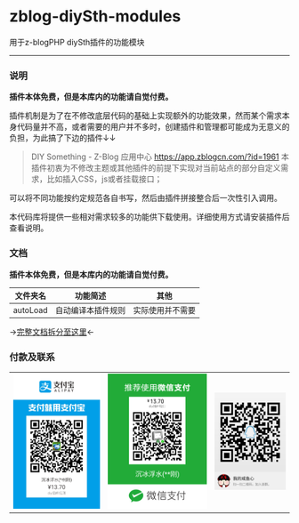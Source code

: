 # zblog-diySth-modules

用于z-blogPHP diySth插件的功能模块

----

### 说明

**插件本体免费，但是本库内的功能请自觉付费。**

插件机制是为了在不修改底层代码的基础上实现额外的功能效果，然而某个需求本身代码量并不高，或者需要的用户并不多时，创建插件和管理都可能成为无意义的负担，为此搞了下边的插件↓↓

> DIY Something - Z-Blog 应用中心
> https://app.zblogcn.com/?id=1961
> 本插件初衷为不修改主题或其他插件的前提下实现对当前站点的部分自定义需求，比如插入CSS，js或者挂载接口；

可以将不同功能按约定规范各自书写，然后由插件拼接整合后一次性引入调用。

本代码库将提供一些相对需求较多的功能供下载使用。详细使用方式请安装插件后查看说明。

### 文档

**插件本体免费，但是本库内的功能请自觉付费。**

| 文件夹名 | 功能简述 | 其他 |
| ---- | ---- | ---- |
| autoLoad |  自动编译本插件规则    |   实际使用并不需要   |

→[完整文档拆分至这里][doc]←

###  付款及联系

|      |      |      |
| ---- | ---- | ---- |
|   ![支付宝收款][Alipay]   |   ![微信收款][WeChat]   |   ![QQ群][qGroup]   |



[Alipay]: https://github.com/wdssmq/zblog-diySth-modules/raw/master/doc/Alipay.jpg  "支付宝收款"

[WeChat]: https://github.com/wdssmq/zblog-diySth-modules/raw/master/doc/WeChat.png  "微信收款"

[qGroup]: https://github.com/wdssmq/zblog-diySth-modules/raw/master/doc/qGroup.jpg  "QQ群"

[doc]: https://github.com/wdssmq/zblog-diySth-modules/blob/master/doc/doc.md "文档"
